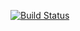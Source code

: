 [![Build Status](https://travis-ci.org/Stepan-T-99/chessviz2.svg?branch=master)](https://travis-ci.org/Stepan-T-99/chessviz2)
